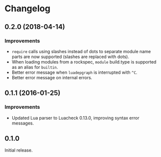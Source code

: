 # Changelog

## 0.2.0 (2018-04-14)

### Improvements

* `require` calls using slashes instead of dots to separate module name parts
  are now supported (slashes are replaced with dots).
* When loading modules from a rockspec, `module` build.type is supported
  as an alias for `builtin`.
* Better error message when `luadepgraph` is interrupted with `^C`.
* Better error message on internal errors.

## 0.1.1 (2016-01-25)

### Improvements

* Updated Lua parser to Luacheck 0.13.0, improving syntax error messages.

## 0.1.0

Initial release.
